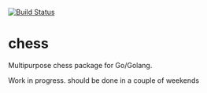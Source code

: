 [![Build Status](https://travis-ci.org/andrewbackes/chess.svg?branch=master)](https://travis-ci.org/andrewbackes/chess)

# chess
Multipurpose chess package for Go/Golang.

Work in progress. should be done in a couple of weekends
